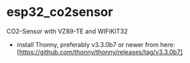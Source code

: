 # esp32_co2sensor
CO2-Sensor with VZ89-TE and WIFIKIT32

- install Thonny, preferably v3.3.0b7 or newer from here: [https://github.com/thonny/thonny/releases/tag/v3.3.0b7]